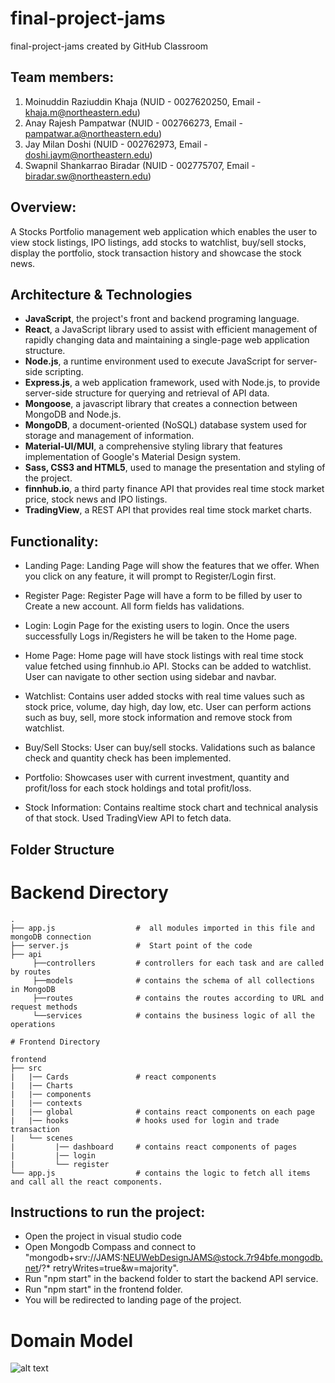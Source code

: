 # final-project-jams

final-project-jams created by GitHub Classroom



## Team members:    

1. Moinuddin Raziuddin Khaja (NUID - 0027620250, Email - khaja.m@northeastern.edu)          
2. Anay Rajesh Pampatwar (NUID - 002766273, Email - pampatwar.a@northeastern.edu)
3. Jay Milan Doshi (NUID - 002762973, Email - doshi.jaym@northeastern.edu)
4. Swapnil Shankarrao Biradar (NUID - 002775707, Email - biradar.sw@northeastern.edu)


## Overview:

A Stocks Portfolio management web application which enables the user to view stock listings, IPO listings, add stocks to watchlist, buy/sell stocks, display the portfolio, stock transaction history and showcase the stock news.


## Architecture & Technologies

* <b>JavaScript</b>, the project's front and backend programing language.
* <b>React</b>, a JavaScript library used to assist with efficient management of rapidly changing data and maintaining a single-page web application structure.
* <b>Node.js</b>, a runtime environment used to execute JavaScript for server-side scripting.
* <b>Express.js</b>, a web application framework, used with Node.js, to provide server-side structure for querying and retrieval of API data.
* <b>Mongoose</b>, a javascript library that creates a connection between MongoDB and Node.js.
* <b>MongoDB</b>, a document-oriented (NoSQL) database system used for storage and management of information.
* <b>Material-UI/MUI</b>, a comprehensive styling library that features implementation of Google's Material Design system.
* <b>Sass, CSS3 and HTML5</b>, used to manage the presentation and styling of the project.
* <b>finnhub.io</b>, a third party finance API that provides real time stock market price, stock news and IPO listings.
* <b>TradingView</b>, a REST API that provides real time stock market charts.



## Functionality:

* Landing Page: 
Landing Page will show the features that we offer. 
When you click on any feature, it will prompt to Register/Login first.   

* Register Page:
Register Page will have a form to be filled by user to Create a new account.
All form fields has validations.

* Login:
Login Page for the existing users to login.
Once the users successfully Logs in/Registers he will be taken to the Home page.

* Home Page:
Home page will have stock listings with real time stock value fetched using finnhub.io API. Stocks can be added to watchlist. User can navigate to other section using sidebar and navbar.

* Watchlist: 
Contains user added stocks with real time values such as stock price, volume, day high, day low, etc. User can perform actions such as buy, sell, more stock information and remove stock from watchlist.

* Buy/Sell Stocks:
User can buy/sell stocks. Validations such as balance check and quantity check has been implemented.

* Portfolio: 
Showcases user with current investment, quantity and profit/loss for each stock holdings and total profit/loss.

* Stock Information:
Contains realtime stock chart and technical analysis of that stock. Used TradingView API to fetch data.

## Folder Structure

 # Backend Directory
    .
    ├── app.js                  #  all modules imported in this file and mongoDB connection          
    ├── server.js               #  Start point of the code
    ├── api
         ├──controllers         # controllers for each task and are called by routes
         ├──models              # contains the schema of all collections in MongoDB
         ├──routes              # contains the routes according to URL and request methods
         └──services            # contains the business logic of all the operations

    # Frontend Directory

    frontend
    ├── src
    |   |── Cards               # react components
    |   |── Charts              
    |   |── components          
    |   |── contexts  
    |   |── global              # contains react components on each page
    |   |── hooks               # hooks used for login and trade transaction
    |   └── scenes 
    |         |── dashboard     # contains react components of pages
    |         |── login          
    |         └── register
    └── app.js                  # contains the logic to fetch all items and call all the react components.
	

## Instructions to run the project:
* Open the project in visual studio code
* Open Mongodb Compass and connect to "mongodb+srv://JAMS:NEUWebDesignJAMS@stock.7r94bfe.mongodb.net/?* retryWrites=true&w=majority".
* Run "npm start" in the backend folder to start the backend API service.
* Run "npm start" in the frontend folder.
* You will be redirected to landing page of the project.

# Domain Model
![alt text](https://github.com/neu-mis-info6150-fall-2022/final-project-jams/blob/main/images/domainDesign.png)

